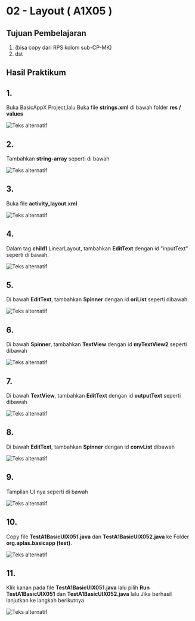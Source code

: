 # 02 - Layout ( A1X05 )


## Tujuan Pembelajaran

1. (bisa copy dari RPS kolom sub-CP-MK)
2. dst

## Hasil Praktikum 

## 1.
Buka BasicAppX Project,lalu 
Buka file **strings.xml** di bawah folder **res / values**

![Teks alternatif](img/A1X03/1.PNG)

## 2. 
Tambahkan **string-array** seperti di bawah

![Teks alternatif](img/A1X05/2.PNG)


## 3.
Buka file **activity_layout.xml**

![Teks alternatif](img/A1X03/1.PNG)

## 4. 
Dalam tag **child1** LinearLayout, tambahkan **EditText** dengan id "inputText"
seperti di bawah.

![Teks alternatif](img/A1X05/4.PNG)

## 5. 
Di bawah **EditText**, tambahkan **Spinner** dengan id **oriList** seperti dibawah.

![Teks alternatif](img/A1X05/5.PNG)

## 6. 
Di bawah **Spinner**, tambahkan **TextView** dengan id **myTextView2** seperti dibawah

![Teks alternatif](img/A1X05/6.PNG)

## 7. 
Di bawah **TextView**, tambahkan **EditText** dengan id **outputText** seperti dibawah

![Teks alternatif](img/A1X05/7.PNG)

## 8. 
Di bawah **EditText**, tambahkan **Spinner** dengan id **convList** dibawah

![Teks alternatif](img/A1X05/8.PNG)

## 9. 
Tampilan UI nya seperti di bawah

![Teks alternatif](img/A1X05/9.PNG)


## 10. 
Copy file **TestA1BasicUIX051.java** dan **TestA1BasicUIX052.java** ke
Folder **org.aplas.basicapp (test)**.

![Teks alternatif](img/A1X05/10.PNG)


## 11. 
Klik kanan pada file **TestA1BasicUIX051.java** lalu pilih **Run TestA1BasicUIX051** dan **TestA1BasicUIX052.java** lalu Jika berhasil lanjutkan ke langkah berikutnya 


![Teks alternatif](img/A1X05/11.PNG)